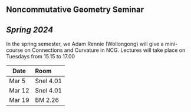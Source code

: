 Noncommutative Geometry Seminar
---
*Spring 2024*
---

In the spring semester, we Adam Rennie (Wollongong) will give a mini-course on Connections and Curvature in NCG. Lectures will take place on Tuesdays from 15.15 to 17.00

  Date   | Room | 
|  ---  | :-----------  |
| Mar 5 | Snel 4.01 |
| Mar 12 | Snel 4.01 |
| Mar 19 | BM 2.26 | 
